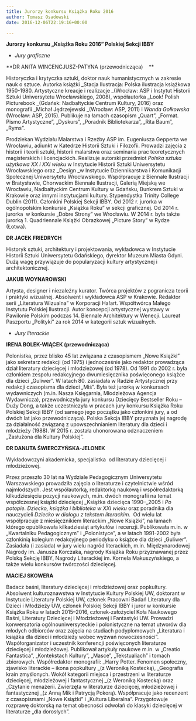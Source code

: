 ```yaml
---
title: Jurorzy konkursu Książka Roku 2016
author: Tomasz Osadowski
date: 2016-12-06T22:19:16+00:00

---
```

**Jurorzy konkursu „Książka Roku 2016” Polskiej Sekcji IBBY**

  * _Jury graficzne_

**DR ANITA WINCENCJUSZ-PATYNA (przewodnicząca)    **

Historyczka i krytyczka sztuki, doktor nauk humanistycznych w zakresie nauk o sztuce. Autorka książki _Stacja Ilustracja: Polska ilustracja książkowa 1950-1980. Artystyczne kreacje i realizacje _(Wrocław: ASP i Instytut Historii Sztuki Uniwersytetu Wrocławskiego, 2008), współautorka _Look! Polish Picturebook _(Gdańsk: Nadbałtyckie Centrum Kultury, 2016) oraz monografii _Michał Jędrzejewski _(Wrocław: ASP, 2011) i _Wanda Gołkowska_ (Wrocław: ASP, 2015). Publikuje na łamach czasopism „Quart”, „Format. Pismo Artystyczne”, „Dyskurs”, „Poradnik Bibliotekarza”, „Rita Baum”, „Ryms”.

Prodziekan Wydziału Malarstwa i Rzeźby ASP im. Eugeniusza Gepperta we Wrocławiu, adiunkt w Katedrze Historii Sztuki i Filozofii. Prowadzi zajęcia z historii i teorii sztuki, historii malarstwa oraz seminaria prac teoretycznych magisterskich i licencjackich. Realizuje autorski przedmiot _Polska sztuka użytkowa XX i XXI wieku_ w Instytucie Historii Sztuki Uniwersytetu Wrocławskiego oraz _Design _w Instytucie Dziennikarstwa i Komunikacji Społecznej Uniwersytetu Wrocławskiego. Współpracuje z Biennale Ilustracji w Bratysławie, Chorwackim Biennale Ilustracji, Galerią Miejską we Wrocławiu, Nadbałtyckim Centrum Kultury w Gdańsku, Bunkrem Sztuki w Krakowie oraz innymi instytucjami kultury. Stypendystka Trinity College Dublin (2011). Członkini Polskiej Sekcji IBBY. Od 2012 r. jurorka w ogólnopolskim konkursie „Książka Roku” w sekcji graficznej. Od 2014 r. jurorka  w konkursie „Dobre Strony” we Wrocławiu. W 2014 r. była także jurorką 1. Quadriennale Książki Obrazkowej „Picture Story” w Rydze (Łotwa).

**DR JACEK FRIEDRYCH**
  
Historyk sztuki, architektury i projektowania, wykładowca w Instytucie Historii Sztuki Uniwersytetu Gdańskiego, dyrektor Muzeum Miasta Gdyni. Dużą wagę przywiązuje do popularyzacji kultury artystycznej i architektonicznej.

**JAKUB WOYNAROWSKI**
  
Artysta, designer i niezależny kurator. Twórca projektów z pogranicza teorii i praktyki wizualnej. Absolwent i wykładowca ASP w Krakowie. Redaktor serii „Literatura Wizualna&#8221; w Korporacji Ha!art. Współtwórca Małego Instytutu Polskiej Ilustracji. Autor koncepcji artystycznej wystawy w Pawilonie Polskim podczas 14. Biennale Architektury w Wenecji. Laureat Paszportu „Polityki&#8221; za rok 2014 w kategorii sztuk wizualnych.

  * _Jury literackie_

**IRENA BOLEK-WIĄCEK (przewodnicząca)**

Polonistka, przez blisko 45 lat związana z czasopismem „Nowe Książki” jako sekretarz redakcji (od 1975) i jednocześnie jako redaktor prowadząca dział literatury dziecięcej i młodzieżowej (od 1978). Od 1991 do 2002 r. była członkiem zespołu redakcyjnego dwumiesięcznika poświęconego książce dla dzieci „Guliwer”. W latach 80. zasiadała w Radzie Artystycznej przy redakcji czasopisma dla dzieci „Miś”. Była też jurorką w konkursach wydawniczych (m.in. Nasza Księgarnia, Młodzieżowa Agencja Wydawnicza), przewodniczyła jury konkursu Dziecięcy Bestseller Roku &#8211; Duży Dong, a także uczestniczyła w pracach jury konkursu Książka Roku Polskiej Sekcji IBBY (od samego jego początku jako członkini jury, a od dwóch lat jako przewodnicząca). Polska Sekcja IBBY przyznała jej nagrodę za działalność związaną z upowszechnianiem literatury dla dzieci i młodzieży (1988). W 2015 r. została uhonorowana odznaczeniem „Zasłużona dla Kultury Polskiej”.

 

**DR DANUTA ŚWIERCZYŃSKA-JELONEK**

Wykładowczyni akademicka, specjalistka  od literatury dziecięcej i młodzieżowej.
  
Przez przeszło 30 lat na Wydziale Pedagogicznym Uniwersytetu Warszawskiego prowadziła zajęcia o literaturze i czytelnictwie wśród najmłodszych. Jest współautorką, redaktorką naukową i współredaktorką kilkudziesięciu pozycji naukowych, m.in. dwóch monografii na temat współczesnej książki dziecięcej _Książka dziecięca 1990–_2005 i _Po potopie. Dziecko, książka i_ _biblioteka w XXI wieku_ oraz poradnika dla nauczycieli _Dziecko w dialogu z tekstem literackim_.  Od wielu lat współpracuje z miesięcznikiem literackim „Nowe Książki”, na łamach którego opublikowała kilkadziesiąt artykułów i recenzji. Publikowała m.in. w „Kwartalniku Pedagogicznym” i „Polonistyce”, a w latach 1991-2002 była członkinią kolegium redakcyjnego periodyku o książce dla dzieci „Guliwer”. Zasiadała (i zasiada) w jury wielu nagród literackich, m.in. Międzynarodowej Nagrody im. Janusza Korczaka, nagrody Książka Roku przyznawanej przez Polską Sekcję IBBY, Nagrody Literackiej im. Kornela Makuszyńskiego, a także wielu konkursów twórczości dziecięcej.

**MACIEJ SKOWERA**

Badacz baśni, literatury dziecięcej i młodzieżowej oraz popkultury. Absolwent kulturoznawstwa w Instytucie Kultury Polskiej UW, doktorant w Instytucie Literatury Polskiej UW, członek Pracowni Badań Literatury dla Dzieci i Młodzieży UW, członek Polskiej Sekcji IBBY i juror w konkursie Książka Roku w latach 2015–2016, członek-założyciel Koła Naukowego Baśni, Literatury Dziecięcej i Młodzieżowej i Fantastyki UW. Prowadzi konwersatoria ogólnouniwersyteckie i polonistyczne na temat utworów dla młodych odbiorców oraz zajęcia na studiach podyplomowych „Literatura i książka dla dzieci i młodzieży wobec wyzwań nowoczesności”. Współorganizator i uczestnik konferencji poświęconych literaturze dziecięcej i młodzieżowej. Publikował artykuły naukowe m.in. w „Creatio Fantastica”, „Kontekstach Kultury”, „Masce”, „Tekstualiach” i tomach zbiorowych. Współredaktor monografii: _Harry Potter. Fenomen społeczny, zjawisko literackie – ikona popkultury _(z Weroniką Kostecką), _Geografia krain zmyślonych. Wokół kategorii miejsca i przestrzeni w literaturze dziecięcej, młodzieżowej i fantastycznej _(z Weroniką Kostecką) oraz _Czytanie menażerii. Zwierzęta w literaturze dziecięcej, młodzieżowej i fantastycznej _(z Anną Mik i Patrycją Pokorą). Współpracuje jako recenzent z czasopismami „Nowe Książki” i „Kultura Liberalna”. Przygotowuje rozprawę doktorską na temat obecności odwołań do klasyki dziecięcej w literaturze „dla dorosłych”.

 
